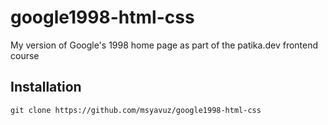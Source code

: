 # google1998-html-css

My version of Google's 1998 home page as part of the patika.dev frontend course

## Installation

`git clone https://github.com/msyavuz/google1998-html-css`
